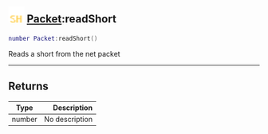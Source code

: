 ## <img src="../../.gitbook/assets/shared.png" width="32" height="32" /> [Packet](../packet/README.md):readShort

```lua
number Packet:readShort()
```

Reads a short from the net packet

------
## Returns

| Type   | Description |
| ------ | ----------: |
| number | No description |

